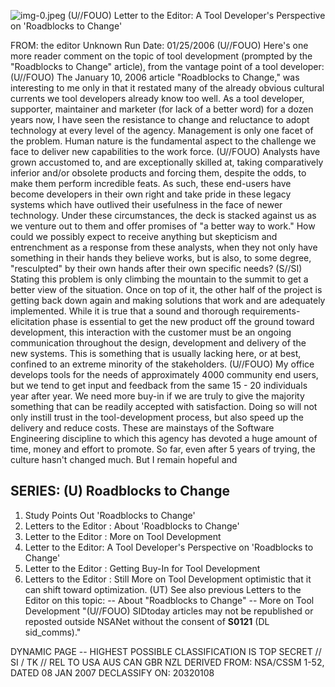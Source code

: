 ![img-0.jpeg](img-0.jpeg)
(U//FOUO) Letter to the Editor: A Tool Developer's Perspective on 'Roadblocks to Change'

FROM: the editor
Unknown
Run Date: 01/25/2006
(U//FOUO) Here's one more reader comment on the topic of tool development (prompted by the "Roadblocks to Change" article), from the vantage point of a tool developer:
(U//FOUO) The January 10, 2006 article "Roadblocks to Change," was interesting to me only in that it restated many of the already obvious cultural currents we tool developers already know too well. As a tool developer, supporter, maintainer and marketer (for lack of a better word) for a dozen years now, I have seen the resistance to change and reluctance to adopt technology at every level of the agency. Management is only one facet of the problem. Human nature is the fundamental aspect to the challenge we face to deliver new capabilities to the work force.
(U//FOUO) Analysts have grown accustomed to, and are exceptionally skilled at, taking comparatively inferior and/or obsolete products and forcing them, despite the odds, to make them perform incredible feats. As such, these end-users have become developers in their own right and take pride in these legacy systems which have outlived their usefulness in the face of newer technology. Under these circumstances, the deck is stacked against us as we venture out to them and offer promises of "a better way to work." How could we possibly expect to receive anything but skepticism and entrenchment as a response from these analysts, when they not only have something in their hands they believe works, but is also, to some degree, "resculpted" by their own hands after their own specific needs?
(S//SI) Stating this problem is only climbing the mountain to the summit to get a better view of the situation. Once on top of it, the other half of the project is getting back down again and making solutions that work and are adequately implemented. While it is true that a sound and thorough requirements-elicitation phase is essential to get the new product off the ground toward development, this interaction with the customer must be an ongoing communication throughout the design, development and delivery of the new systems. This is something that is usually lacking here, or at best, confined to an extreme minority of the stakeholders.
(U//FOUO) My office develops tools for the needs of approximately 4000 community end users, but we tend to get input and feedback from the same 15 - 20 individuals year after year. We need more buy-in if we are truly to give the majority something that can be readily accepted with satisfaction. Doing so will not only instill trust in the tool-development process, but also speed up the delivery and reduce costs. These are mainstays of the Software Engineering discipline to which this agency has devoted a huge amount of time, money and effort to promote. So far, even after 5 years of trying, the culture hasn't changed much. But I remain hopeful and

## SERIES: (U) Roadblocks to Change

1. Study Points Out 'Roadblocks to Change'
2. Letters to the Editor : About 'Roadblocks to Change'
3. Letter to the Editor : More on Tool Development
4. Letter to the Editor: A Tool Developer's Perspective on 'Roadblocks to Change'
5. Letter to the Editor : Getting Buy-In for Tool Development
6. Letters to the Editor : Still More on Tool Development
optimistic that it can shift toward optimization.
(UT) See also previous Letters to the Editor on this topic:
-- About "Roadblocks to Change"
-- More on Tool Development
"(U//FOUO) SIDtoday articles may not be republished or reposted outside NSANet without the consent of $\mathbf{S 0 1 2 1}$ (DL sid_comms)."

DYNAMIC PAGE -- HIGHEST POSSIBLE CLASSIFICATION IS
TOP SECRET // SI / TK // REL TO USA AUS CAN GBR NZL
DERIVED FROM: NSA/CSSM 1-52, DATED 08 JAN 2007 DECLASSIFY ON: 20320108
